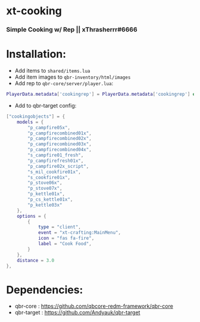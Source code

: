 # xt-cooking
### Simple Cooking w/ Rep || xThrasherrr#6666

# Installation:
- Add items to `shared/items.lua`
- Add item images to `qbr-inventory/html/images`
- Add rep to `qbr-core/server/player.lua`:
```lua
PlayerData.metadata['cookingrep'] = PlayerData.metadata['cookingrep'] or 0
```
- Add to qbr-target config:
```lua
["cookingobjects"] = {
	models = {
		"p_campfire05x",
		"p_campfirecombined01x",
		"p_campfirecombined02x",
		"p_campfirecombined03x",
		"p_campfirecombined04x",
		"s_campfire01_fresh",
		"p_campfirefresh01x",
		"p_campfire02x_script",
		"s_mil_cookfire01x",
		"s_cookfire01x",
		"p_stove06x",
		"p_stove07x",
		"p_kettle01x",
		"p_cs_kettle01x",
		"p_kettle03x"
	},
	options = {
		{
			type = "client",
			event = "xt-crafting:MainMenu",
			icon = "fas fa-fire",
			label = "Cook Food",
		}
	},
	distance = 3.0
},
```

# Dependencies:
- qbr-core : https://github.com/qbcore-redm-framework/qbr-core
- qbr-target : https://github.com/Andyauk/qbr-target
